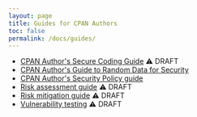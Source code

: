 ```yaml
---
layout: page
title: Guides for CPAN Authors
toc: false
permalink: /docs/guides/
---
```


* [CPAN Author's Secure Coding Guide](cpan-author-guide.md) ⚠️  DRAFT
* [CPAN Author's Guide to Random Data for Security](random-data-for-security.md)
* [CPAN Author's Security Policy guide](security-policy-for-authors.md)
* [Risk assessment guide](risk-assessment-guide.md) ⚠️  DRAFT
* [Risk mitigation guide](risk-mitigation-guide.md) ⚠️  DRAFT
* [Vulnerability testing](vulnerability-testing.md) ⚠️  DRAFT
